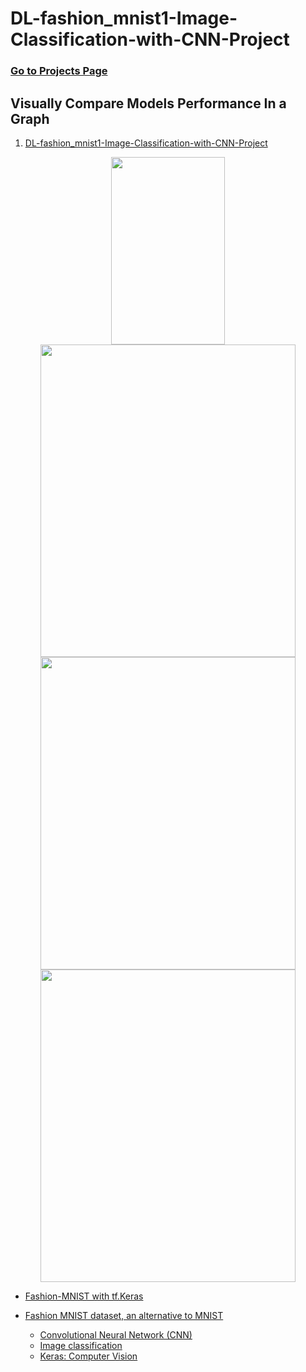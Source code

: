 # DL-fashion_mnist1-Image-Classification-with-CNN-Project

### [Go to Projects Page](https://github.com/celik-muhammed/15CS-Deep-Learning-Case-Studies-with-Python/blob/master/README.md)

## Visually Compare Models Performance In a Graph

01. [DL-fashion_mnist1-Image-Classification-with-CNN-Project](./DL_Assignment_2_(Image_Classification_with_CNN)_Student.ipynb)

<div align='center'>

<img src='https://i.ibb.co/nwF33kw/download.png' alt='' width=60%, height=300>
<img src='https://i.ibb.co/wsqn2h7/download.png' alt='' width=90%, height=500>
<img src='https://i.ibb.co/Rvr7yWn/download.png' alt='' width=90%, height=500>
<img src='https://i.ibb.co/FKj4NNF/download.png' alt='' width=90%, height=500>
</div>

- [Fashion-MNIST with tf.Keras](https://blog.tensorflow.org/2018/04/fashion-mnist-with-tfkeras.html)
- [Fashion MNIST dataset, an alternative to MNIST](https://keras.io/api/datasets/fashion_mnist/)

    - [Convolutional Neural Network (CNN)](https://www.tensorflow.org/tutorials/images/cnn)
    - [Image classification](https://www.tensorflow.org/tutorials/images/classification)
    - [Keras: Computer Vision](https://keras.io/examples/vision/)
